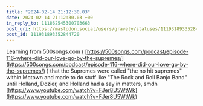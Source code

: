 ```yaml
---
title: "2024-02-14 21:12:30.03"
date: 2024-02-14 21:12:30.03 +00
in_reply_to: 111862545300703663
post_uri: https://mastodon.social/users/gravely/statuses/111931893352844720
post_id: 111931893352844720
---
```

Learning from 500songs.com ( [https://500songs.com/podcast/episode-116-where-did-our-love-go-by-the-supremes/](https://500songs.com/podcast/episode-116-where-did-our-love-go-by-the-supremes/) ) that the Supremes were called "the no hit supremes" within Motown and made to do stuff like "The Rock and Roll Banjo Band" until Holland, Dozier, and Holland had a say in matters, smdh [https://www.youtube.com/watch?v=FJer8U5WtWk](https://www.youtube.com/watch?v=FJer8U5WtWk)


